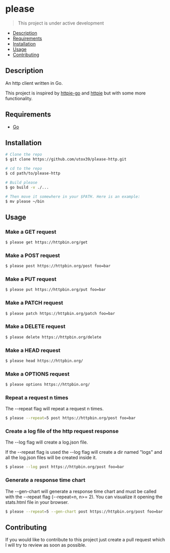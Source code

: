 # please

>This project is under active development

- [Description](#description)
- [Requirements](#requirements)
- [Installation](#installation)
- [Usage](#usage)
- [Contributing](#contributing)

## Description

An http client written in Go.

This project is inspired by [httpie-go](https://github.com/nojima/httpie-go) and [httpie](https://github.com/httpie/cli)
but with some more functionality.

## Requirements
- [Go](https://go.dev/)

## Installation

```bash
# Clone the repo
$ git clone https://github.com/utox39/please-http.git

# cd to the repo
$ cd path/to/please-http

# Build please
$ go build -v ./... 

# Then move it somewhere in your $PATH. Here is an example:
$ mv please ~/bin
```

## Usage

### Make a GET request
```bash
$ please get https://httpbin.org/get
```

### Make a POST request
```bash
$ please post https://httpbin.org/post foo=bar
```

### Make a PUT request
```bash
$ please put https://httpbin.org/put foo=bar
```

### Make a PATCH request
```bash
$ please patch https://httpbin.org/patch foo=bar
```

### Make a DELETE request
```bash
$ please delete https://httpbin.org/delete
```

### Make a HEAD request
```bash
$ please head https://httpbin.org/
```

### Make a OPTIONS request
```bash
$ please options https://httpbin.org/
```

### Repeat a request n times
The --repeat flag will repeat a request n times.


```bash
$ please --repeat=5 post https://httpbin.org/post foo=bar
```

### Create a log file of the http request response
The --log flag will create a log.json file. 

If the --repeat flag is used the --log flag will create a dir named "logs" and all the log.json files
will be created inside it.

```bash
$ please --log post https://httpbin.org/post foo=bar
```
### Generate a response time chart

The --gen-chart will generate a response time chart and must be called with the --repeat flag (--repeat=n, n>= 2).
You can visualize it opening the stats.html file in your browser.

```bash
$ please --repeat=5 --gen-chart post https://httpbin.org/post foo=bar
```

## Contributing

If you would like to contribute to this project just create a pull request which I will try to review as soon as
possible.